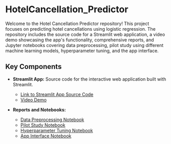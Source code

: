 # HotelCancellation_Predictor
Welcome to the Hotel Cancellation Predictor repository! This project focuses on predicting hotel cancellations using logistic regression. The repository includes the source code for a Streamlit web application, a video demo showcasing the app's functionality, comprehensive reports, and Jupyter notebooks covering data preprocessing, pilot study using different machine learning models, hyperparameter tuning, and the app interface.

## Key Components

- **Streamlit App:** Source code for the interactive web application built with Streamlit.
  - [Link to Streamlit App Source Code](path/to/your/streamlit_app.py)
  - [Video Demo](path/to/your/demo_video.mp4)

- **Reports and Notebooks:**
  - [Data Preprocessing Notebook](https://github.com/faridasimaika/HotelCancellation_Predictor/blob/main/Phase%202%20ML.pdf)
  - [Pilot Study Notebook](https://github.com/faridasimaika/HotelCancellation_Predictor/blob/main/Phase%203.ipynb)
  - [Hyperparameter Tuning Notebook](https://github.com/faridasimaika/HotelCancellation_Predictor/blob/main/Logistic%20-%20Hyperparameter%20Tuning.ipynb)
  - [App Interface Notebook](https://github.com/faridasimaika/HotelCancellation_Predictor/blob/main/main.py)
